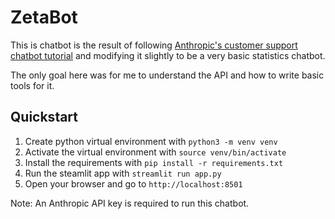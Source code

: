 # ZetaBot

This is chatbot is the result of following
[Anthropic's customer support chatbot tutorial](https://docs.anthropic.com/en/docs/about-claude/use-case-guides/customer-support-chat)
and modifying it slightly to be a very basic statistics chatbot.

The only goal here was for me to understand the API and how to write basic
tools for it.

## Quickstart

1. Create python virtual environment with `python3 -m venv venv`
2. Activate the virtual environment with `source venv/bin/activate`
3. Install the requirements with `pip install -r requirements.txt`
4. Run the steamlit app with `streamlit run app.py`
5. Open your browser and go to `http://localhost:8501`

Note: An Anthropic API key is required to run this chatbot.

